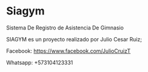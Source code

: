 # Siagym


Sistema De Registro de Asistencia De Gimnasio

SIAGYM es un proyecto realizado por Julio Cesar Ruiz;

Facebook: https://www.facebook.com/JulioCruizT

Whatsapp: +573104123331
